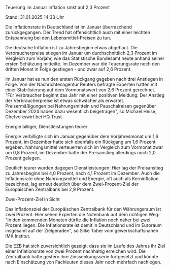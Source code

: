 
Teuerung im Januar
Inflation sinkt auf 2,3 Prozent


Stand: 31.01.2025 14:33 Uhr


Die Inflationsrate in Deutschland ist im Januar überraschend zurückgegangen. Der Trend hat offensichtlich auch mit einer leichten Entspannung bei den Lebensmittel-Preisen zu tun. 



Die deutsche Inflation ist zu Jahresbeginn etwas abgeflaut. Die Verbraucherpreise stiegen im Januar um durchschnittlich 2,3 Prozent im Vergleich zum Vorjahr, wie das Statistische Bundesamt heute anhand seiner ersten Schätzung mitteilte. Im Dezember war die Teuerungsrate noch den dritten Monat in Folge gestiegen - und zwar auf 2,6 Prozent.


Im Januar hat es nun den ersten Rückgang gegeben nach drei Anstiegen in Folge. Von der Nachrichtenagentur Reuters befragte Experten hatten mit einer Stabilisierung auf dem Vormonatswert von 2,6 Prozent gerechnet. "Für Verbraucher beginnt das Jahr mit einer positiven Meldung: Der Anstieg der Verbraucherpreise ist etwas schwächer als erwartet. Preisermäßigungen bei Nahrungsmitteln und Pauschalreisen gegenüber Dezember 2024 haben dazu wesentlich beigetragen", so Michael Heise, Chefvolkswirt bei HQ Trust.

Energie billiger, Dienstleistungen teurer


Energie verbilligte sich im Januar gegenüber dem Vorjahresmonat um 1,6 Prozent, im Dezember hatte sich ebenfalls ein Rückgang um 1,6 Prozent ergeben. Nahrungsmittel verteuerten sich im Vergleich zum Vormonat zwar um 0,8 Prozent, im Dezember hatte der Preisanstieg allerdings noch 2,0 Prozent gelegen.


Deutlich teurer wurden dagegen Dienstleistungen: Hier lag der Preisanstieg zu Jahresbeginn bei 4,0 Prozent, nach 4,1 Prozent im Dezember. Auch die Inflationsrate ohne Nahrungsmittel und Energie, oft auch als Kerninflation bezeichnet, lag erneut deutlich über dem Zwei-Prozent-Ziel der Europäischen Zentralbank bei 2,9 Prozent.

Zwei-Prozent-Ziel in Sicht


Das Inflationsziel der Europäischen Zentralbank für den Währungsraum ist zwei Prozent. Hier sehen Experten die Notenbank auf dem richtigen Weg: "In den kommenden Monaten dürfte die Inflation noch näher bei zwei Prozent liegen. Die Inflationsrate ist damit in Deutschland und im Euroraum insgesamt auf der Zielgeraden", so Silke Tober vom gewerkschaftsnahen IMK Institut.


Die EZB hat sich zuversichtlich gezeigt, dass sie im Laufe des Jahres ihr Ziel einer Inflationsrate von zwei Prozent nachhaltig erreichen wird. Die Zentralbank hatte gestern ihre Zinssenkungsserie fortgesetzt und könnte nach Einschätzung von Fachleuten dieses Jahr noch mehrfach nachlegen.

